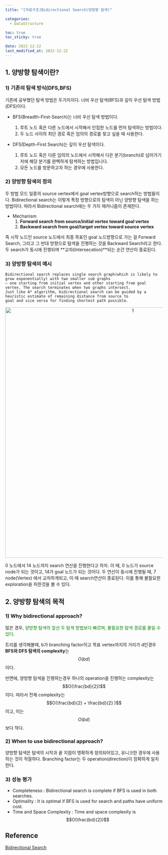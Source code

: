 ```yaml
---
title: "[자료구조]Bidirectional Search(양방향 탐색)"

categories: 
  - DataStructure

toc: true
toc_sticky: true

date: 2022-12-22
last_modified_at: 2022-12-22
---
```


##  1. 양방향 탐색이란?
### 1) 기존의 탐색 방식(DFS,BFS)
기존에 공부했던 탐색 방법은 두가지이다. 너비 우선 탐색(BFS)과 깊이 우선 탐색 방법(DFS)이다. 

- BFS(Breadth-First-Search)는 너비 우선 탐색 방법이다. 
  1. 루트 노드 혹은 다른 노드에서 시작해서 인접한 노드를 먼저 탐색하는 방법이다.
  2. 두 노드 사이의 최단 경로 혹은 임의의 경로를 찾고 싶을 때 사용한다.

- DFS(Depth-First Search)는 깊이 우선 탐색이다. 
  1. 루트 노드 혹은 다른 임의의 노드에서 시작해서 다은 분기(branch)로 넘어가기 저에 해당 분기를 완벽하게 탐색하는 방법입니다.
  2. 모든 노드를 방문하고자 하는 경우에 사용한다.

### 2) 양방향 탐색의 정의
두 방법 모드 일종의 source vertex에서 goal vertex방향으로 search하는 방법들이다. Bidirectional search는 이렇게 특정 방향으로의 탐색이 아닌 양방향 탐색을 하는 방법이다.
따라서 Bidirectional search에는 두 가지 매커니즘이 존재한다.
- Mechanism
  1. **Forward search from source/initial vertex toward goal vertex**
  2. **Backward search from goal/target vertex toward source vertex**

즉 시작 노드인 source 노드에서 최종 목표인 goal 노드방향으로 가는 걸 Forward Search, 그리고 그 반대 방향으로 탐색을 진행하는 것을 Backward Search라고 한다.
두 search가 동시에 진행되며 **교차(Intersecstion)**되는 순간 연산이 종료된다.




### 3) 양방향 탐색의 예시
```
Bidirectional search replaces single search graph(which is likely to grow exponentially) with two smaller sub graphs 
– one starting from initial vertex and other starting from goal vertex. The search terminates when two graphs intersect.
Just like A* algorithm, bidirectional search can be guided by a heuristic estimate of remaining distance from source to 
goal and vice versa for finding shortest path possible.
```
<p align="center">
<img width="800" alt="1" src="https://user-images.githubusercontent.com/111734605/208996458-1306ca6e-a645-4277-a89f-a05c969505df.png">
</p>
0 노드에서 14 노드까지 search 연산을 진행한다고 하자. 이 때, 0 노드가 source node가 되는 것이고, 14가 goal 노드가 되는 것이다. 두 연산이 동시에 진행될 때, 7 node(Vertex)
에서 교차하게되고, 이 때 search연산이 종료된다. 이를 통해 불필요한 exploration을 피한것을 볼 수 있다.

## 2. 양방향 탐색의 목적
### 1) Why bidirectional approach?
많은 경우, <span style = "color:green">양방향 탐색의 앞선 두 탐색 방법보다 빠르며, 불필요한 탐색 경로를 줄일 수 있다.</span>

트리를 생각해볼때, b가 branching factor이고 목표 vertex까지의 거리가 d인경우 **BFS와 DFS 탐색의 complexity**는 $$ O(bd) $$이다.

반면에, 양방향 탐색을 진행하는경우 하나의 operation을 진행하는 complexity는 $$O(\frac{bd}{2})$$이다. 따라서 전체 complexity는 $$O(\frac{bd}{2} + \frac{bd}{2} )$$이고,
이는 $$O(bd)$$보다 작다.

### 2) When to use bidirectional approach?
양방향 탐색은 탐색의 시작과 끝 지점이 명확하게 정의되어있고, 유니크한 경우에 사용하는 것이 적절하다. Branching factor는 두 operation(direction)이 정확하게 일치한다.

### 3) 성능 평가

- Completeness : Bidirectional search is complete if BFS is used in both searches.
- Optimality   : It is optimal if BFS is used for search and paths have uniform cost.
- Time and Space Complexity : Time and space complexity is $$O(\frac{bd}{2})$$


## Reference
[Bidirectional Search](https://www.geeksforgeeks.org/bidirectional-search/)
